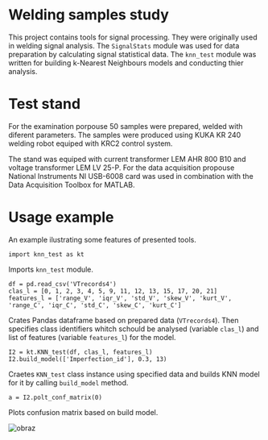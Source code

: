 # Welding samples study
This project contains tools for signal processing. They were originally used in welding signal analysis.
The `SignalStats` module was used for data preparation by calculating signal statistical data. The `knn_test` module was written for building k-Nearest Neighbours models and conducting thier analysis.

# Test stand
For the examination porpouse 50 samples were prepared, welded with diferent parameters. The samples were produced using KUKA KR 240 welding robot equiped with KRC2 control system.

The stand was equiped with current transformer LEM AHR 800 B10 and voltage transformer LEM LV 25-P. For the data acquisition propouse National Instruments NI USB-6008 card was used in combination with the Data Acquisition Toolbox for MATLAB.

# Usage example
An example ilustrating some features of presented tools. 

```
import knn_test as kt
```
Imports `knn_test` module.
```
df = pd.read_csv('VTrecords4')
clas_l = [0, 1, 2, 3, 4, 5, 9, 11, 12, 13, 15, 17, 20, 21] 
features_l = ['range_V', 'iqr_V', 'std_V', 'skew_V', 'kurt_V', 'range_C', 'iqr_C', 'std_C', 'skew_C', 'kurt_C']
```
Crates Pandas dataframe based on prepared data (`VTrecords4`). Then specifies class identifiers whitch schould be analysed (variable `clas_l`) and list of features (variable `features_l`) for the model. 
```
I2 = kt.KNN_test(df, clas_l, features_l)
I2.build_model(['Imperfection_id'], 0.3, 13)
```
Craetes `KNN_test` class instance using specified data and builds KNN model for it by calling `build_model` method.
```
a = I2.polt_conf_matrix(0)
```
Plots confusion matrix based on build model.

![obraz](https://github.com/wilczke/welding_samples_study/assets/103566385/8a1a0b5e-b859-4f08-bcd4-3fa0406b030a)
